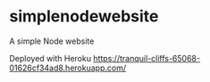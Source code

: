 # simplenodewebsite
A simple Node website

Deployed with Heroku https://tranquil-cliffs-65068-01626cf34ad8.herokuapp.com/
